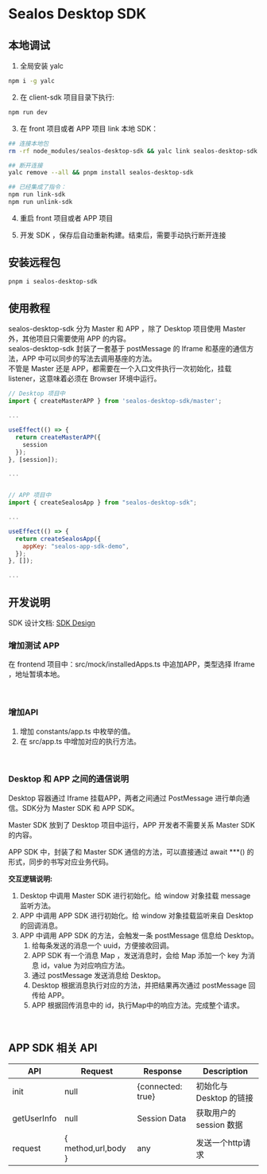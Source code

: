 # Sealos Desktop SDK

## 本地调试

1. 全局安装 yalc
```bash 
npm i -g yalc
```

2. 在 client-sdk 项目目录下执行: 
```bash
npm run dev
```

3. 在 front 项目或者 APP 项目 link 本地 SDK：
```bash
## 连接本地包
rm -rf node_modules/sealos-desktop-sdk && yalc link sealos-desktop-sdk

## 断开连接
yalc remove --all && pnpm install sealos-desktop-sdk

## 已经集成了指令：
npm run link-sdk
npm run unlink-sdk
```

4. 重启 front 项目或者 APP 项目

5. 开发 SDK ，保存后自动重新构建。结束后，需要手动执行断开连接

## 安装远程包

```bash
pnpm i sealos-desktop-sdk
```

## 使用教程
sealos-desktop-sdk 分为 Master 和 APP ，除了 Desktop 项目使用 Master 外，其他项目只需要使用 APP 的内容。  
sealos-desktop-sdk 封装了一套基于 postMessage 的 Iframe 和基座的通信方法，APP 中可以同步的写法去调用基座的方法。  
不管是 Master 还是 APP，都需要在一个入口文件执行一次初始化，挂载 listener，这意味着必须在 Browser 环境中运行。  

```js
// Desktop 项目中
import { createMasterAPP } from 'sealos-desktop-sdk/master';

...

useEffect(() => {
  return createMasterAPP({
    session
  });
}, [session]);

...


// APP 项目中
import { createSealosApp } from "sealos-desktop-sdk";

... 

useEffect(() => {
  return createSealosApp({
    appKey: "sealos-app-sdk-demo",
  });
}, []);

...
```

## 开发说明

SDK 设计文档: [SDK Design](https://doc.weixin.qq.com/doc/w3_Aa0APAbqAE0qKaX1SKeSeOTK2Rr88?scode=AIgAzwcKAEIHXk0OZLAa0APAbqAE0)
### 增加测试 APP
在 frontend 项目中：src/mock/installedApps.ts 中追加APP，类型选择 Iframe ，地址暂填本地。

<br/>

### 增加API
1. 增加 constants/app.ts 中枚举的值。
2. 在 src/app.ts 中增加对应的执行方法。

<br/>

### Desktop 和 APP 之间的通信说明
Desktop 容器通过 Iframe 挂载APP，两者之间通过 PostMessage 进行单向通信。SDK分为 Master SDK 和 APP SDK。

Master SDK 放到了 Desktop 项目中运行，APP 开发者不需要关系 Master SDK 的内容。  

APP SDK 中，封装了和 Master SDK 通信的方法，可以直接通过 await ***() 的形式，同步的书写对应业务代码。  

**交互逻辑说明:**  
1. Desktop 中调用 Master SDK 进行初始化。给 window 对象挂载 message 监听方法。
2. APP 中调用 APP SDK 进行初始化。给 window 对象挂载监听来自 Desktop 的回调消息。  
3. APP 中调用 APP SDK 的方法，会触发一条 postMessage 信息给 Desktop。  
   1. 给每条发送的消息一个 uuid，方便接收回调。  
   2. APP SDK 有一个消息 Map ，发送消息时，会给 Map 添加一个 key 为消息 id，value 为对应响应方法。
   3. 通过 postMessage 发送消息给 Desktop。  
   4. Desktop 根据消息执行对应的方法，并把结果再次通过 postMessage 回传给 APP。
   5. APP 根据回传消息中的 id，执行Map中的响应方法。完成整个请求。


<br/>

## APP SDK 相关 API

| API | Request | Response |  Description | 
| --- | --- | --- | --- |
| init | null | {connected: true} | 初始化与 Desktop 的链接 |
| getUserInfo | null | Session Data | 获取用户的 session 数据 |
| request | { method,url,body } | any | 发送一个http请求 |
